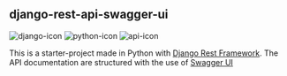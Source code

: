 ## django-rest-api-swagger-ui

![django-icon](https://img.icons8.com/color/96/000000/django.png)
![python-icon](https://img.icons8.com/color/96/000000/python.png)
![api-icon](https://img.icons8.com/nolan/96/api-settings.png)

This is a starter-project made in Python with [Django Rest Framework](https://www.django-rest-framework.org/).
The API documentation are structured with the use of [Swagger UI](https://swagger.io/tools/swagger-ui/)
